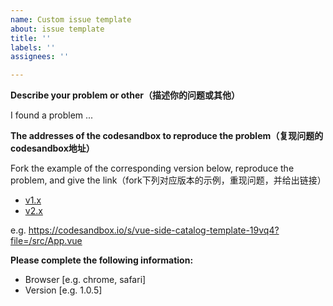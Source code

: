 ```yaml
---
name: Custom issue template
about: issue template
title: ''
labels: ''
assignees: ''

---
```


**Describe your problem or other（描述你的问题或其他）**

I found a problem ...

**The addresses of the codesandbox to reproduce the problem（复现问题的codesandbox地址）**

Fork the example of the corresponding version below, reproduce the problem, and give the link（fork下列对应版本的示例，重现问题，并给出链接）

* [v1.x](https://codesandbox.io/s/vue-side-catalog-template-19vq4?file=/src/App.vue)
* [v2.x](https://codesandbox.io/s/vue-side-catalogv2-tvzns?file=/src/App.vue)

e.g. https://codesandbox.io/s/vue-side-catalog-template-19vq4?file=/src/App.vue

**Please complete the following information:**
 - Browser [e.g. chrome, safari]
 - Version [e.g. 1.0.5]
